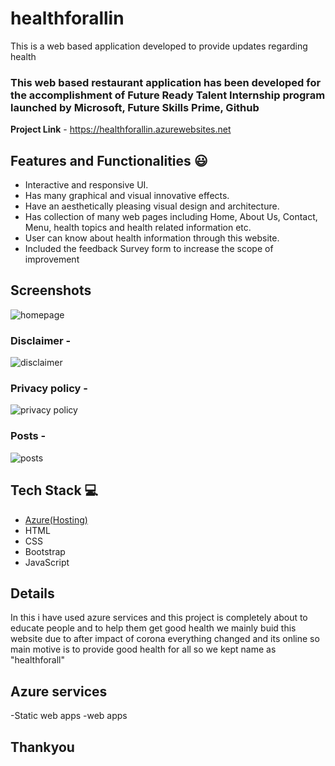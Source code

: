 # healthforallin


This is a web based application developed to provide updates regarding health

### This web based restaurant application has been developed for the accomplishment of Future Ready Talent Internship program launched by Microsoft, Future Skills Prime, Github 


**Project Link** - https://healthforallin.azurewebsites.net


## Features and Functionalities 😃

- Interactive and responsive UI.
- Has many graphical and visual innovative effects.
- Have an aesthetically pleasing visual design and architecture.
- Has collection of many web pages including Home, About Us, Contact, Menu, health topics and health related information etc.
- User can know about health information through this website.
- Included the feedback Survey form to increase the scope of improvement 

## Screenshots


![homepage](https://user-images.githubusercontent.com/88767485/197558616-6d7be364-982d-4dfe-b351-ce4d19506e81.jpeg)
  

### Disclaimer -


![disclaimer](https://user-images.githubusercontent.com/88767485/197558730-1bb60e4b-2893-4f50-81c2-c459653f88b5.jpeg)


### Privacy policy -
![privacy policy](https://user-images.githubusercontent.com/88767485/197558749-154e2680-eb0d-4192-8b3c-1fc95f907264.jpeg)


### Posts -


![posts](https://user-images.githubusercontent.com/88767485/197558835-c0239115-92c2-4a15-b2cd-ec120dbb031f.jpeg)


## Tech Stack 💻

- [Azure(Hosting)](https://azure.microsoft.com/en-in/features/azure-portal/)
- HTML
- CSS
- Bootstrap
- JavaScript

## Details
In this i have used azure services and this project is completely about to educate people and to help them get good health 
we mainly buid this website due to after impact of corona everything changed and its online so main motive is to provide
good health for all so we kept name as "healthforall"

## Azure services
-Static web apps
-web apps

## Thankyou 
